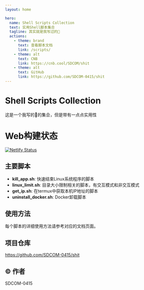 ```yaml
---
layout: home

hero:
  name: Shell Scripts Collection
  text: 实用Shell脚本集合
  tagline: 其实就是我写过的💩
  actions:
    - theme: brand
      text: 查看脚本文档
      link: /scripts/
    - theme: alt
      text: CNB
      link: https://cnb.cool/SDCOM/shit
    - theme: alt
      text: GitHub
      link: https://github.com/SDCOM-0415/shit
---
```


# Shell Scripts Collection
这是一个我写的💩的集合，但是带有一点点实用性

# Web构建状态
[![Netlify Status](https://api.netlify.com/api/v1/badges/237be5bf-d8e3-4c5f-afcc-ff571562bc52/deploy-status)](https://app.netlify.com/projects/shit-sdcom/deploys)

## 主要脚本

- **kill_app.sh**: 快速结束Linux系统程序的脚本
- **linux_limit.sh**: 目录大小限制相关的脚本，有交互模式和非交互模式
- **get_ip.sh**: 在termux中获取本机IP地址的脚本
- **uninstall_docker.sh**: Docker卸载脚本

## 使用方法

每个脚本的详细使用方法请参考对应的文档页面。

## 项目仓库

https://github.com/SDCOM-0415/shit

## © 作者

SDCOM-0415